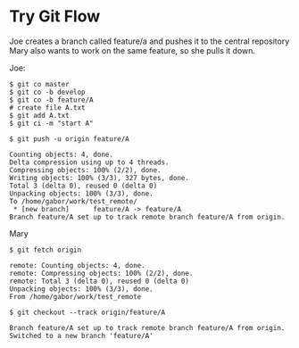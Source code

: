 # Try Git Flow


Joe creates a branch called feature/a  and pushes it to the central repository
Mary also wants to work on the same feature, so she pulls it down.

Joe:

```
$ git co master
$ git co -b develop
$ git co -b feature/A
# create file A.txt
$ git add A.txt
$ git ci -m "start A"
```



```
$ git push -u origin feature/A

Counting objects: 4, done.
Delta compression using up to 4 threads.
Compressing objects: 100% (2/2), done.
Writing objects: 100% (3/3), 327 bytes, done.
Total 3 (delta 0), reused 0 (delta 0)
Unpacking objects: 100% (3/3), done.
To /home/gabor/work/test_remote/
 * [new branch]      feature/A -> feature/A
Branch feature/A set up to track remote branch feature/A from origin.
```


Mary


```
$ git fetch origin

remote: Counting objects: 4, done.
remote: Compressing objects: 100% (2/2), done.
remote: Total 3 (delta 0), reused 0 (delta 0)
Unpacking objects: 100% (3/3), done.
From /home/gabor/work/test_remote
```


```
$ git checkout --track origin/feature/A

Branch feature/A set up to track remote branch feature/A from origin.
Switched to a new branch 'feature/A'
```

